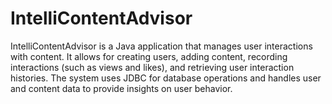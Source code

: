 # IntelliContentAdvisor
 IntelliContentAdvisor is a Java application that manages user interactions with content. It allows for creating users, adding content, recording interactions (such as views and likes), and retrieving user interaction histories. The system uses JDBC for database operations and handles user and content data to provide insights on user behavior.

